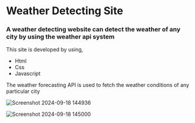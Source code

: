 # Weather Detecting Site
<h3>A weather detecting website can detect the weather of any city by using the weather api system</h3>
<p>This site is developed by using,</p>
<ul>
  <li>Html</li>
  <li>Css</li>
  <li>Javascript</li>
</ul>
<p> The weather forecasting API is used to fetch the weather conditions of any particular city</p>

![Screenshot 2024-09-18 144936](https://github.com/user-attachments/assets/e63705ce-d3a2-41c4-abc5-0290372ab7c0)

![Screenshot 2024-09-18 145000](https://github.com/user-attachments/assets/ec43500f-2941-42ba-a5b6-6709106dbf0c)
